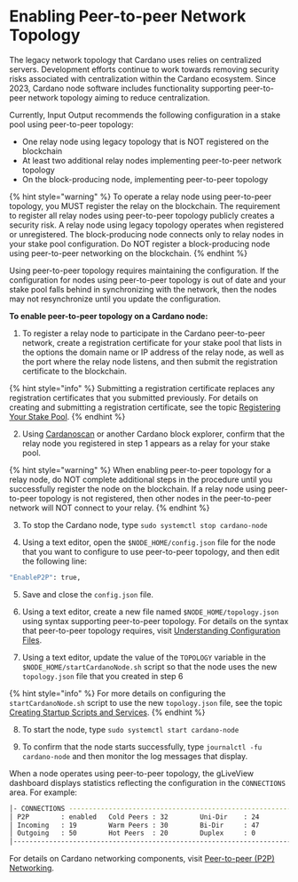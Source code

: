 # Enabling Peer-to-peer Network Topology

The legacy network topology that Cardano uses relies on centralized servers. Development efforts continue to work towards removing security risks associated with centralization within the Cardano ecosystem. Since 2023, Cardano node software includes functionality supporting peer-to-peer network topology aiming to reduce centralization.

Currently, Input Output recommends the following configuration in a stake pool using peer-to-peer topology:

- One relay node using legacy topology that is NOT registered on the blockchain
- At least two additional relay nodes implementing peer-to-peer network topology
- On the block-producing node, implementing peer-to-peer topology

{% hint style="warning" %}
To operate a relay node using peer-to-peer topology, you MUST register the relay on the blockchain. The requirement to register all relay nodes using peer-to-peer topology publicly creates a security risk. A relay node using legacy topology operates when registered or unregistered. The block-producing node connects only to relay nodes in your stake pool configuration. Do NOT register a block-producing node using peer-to-peer networking on the blockchain.
{% endhint %}

Using peer-to-peer topology requires maintaining the configuration. If the configuration for nodes using peer-to-peer topology is out of date and your stake pool falls behind in synchronizing with the network, then the nodes may not resynchronize until you update the configuration.

**To enable peer-to-peer topology on a Cardano node:**

1. To register a relay node to participate in the Cardano peer-to-peer network, create a registration certificate for your stake pool that lists in the options the domain name or IP address of the relay node, as well as the port where the relay node listens, and then submit the registration certificate to the blockchain.

{% hint style="info" %}
Submitting a registration certificate replaces any registration certificates that you submitted previously. For details on creating and submitting a registration certificate, see the topic [Registering Your Stake Pool](../part-iii-operation/registering-your-stake-pool.md).
{% endhint %}

2. Using [Cardanoscan](https://cardanoscan.io/pools) or another Cardano block explorer, confirm that the relay node you registered in step 1 appears as a relay for your stake pool.

{% hint style="warning" %}
When enabling peer-to-peer topology for a relay node, do NOT complete additional steps in the procedure until you successfully register the node on the blockchain. If a relay node using peer-to-peer topology is not registered, then other nodes in the peer-to-peer network will NOT connect to your relay.
{% endhint %}

3. To stop the Cardano node, type `sudo systemctl stop cardano-node`

4. Using a text editor, open the `$NODE_HOME/config.json` file for the node that you want to configure to use peer-to-peer topology, and then edit the following line:

```bash
"EnableP2P": true,
```

5. Save and close the `config.json` file.

6. Using a text editor, create a new file named `$NODE_HOME/topology.json` using syntax supporting peer-to-peer topology. For details on the syntax that peer-to-peer topology requires, visit [Understanding Configuration Files](https://github.com/input-output-hk/cardano-node-wiki/blob/main/docs/getting-started/understanding-config-files.md).

7. Using a text editor, update the value of the `TOPOLOGY` variable in the `$NODE_HOME/startCardanoNode.sh` script so that the node uses the new `topology.json` file that you created in step 6

{% hint style="info" %}
For more details on configuring the `startCardanoNode.sh` script to use the new `topology.json` file, see the topic [Creating Startup Scripts and Services](../part-ii-configuration/creating-startup-scripts.md).
{% endhint %}

8. To start the node, type `sudo systemctl start cardano-node`

9. To confirm that the node starts successfully, type `journalctl -fu cardano-node` and then monitor the log messages that display.

When a node operates using peer-to-peer topology, the gLiveView dashboard displays statistics reflecting the configuration in the `CONNECTIONS` area. For example:

```bash
│- CONNECTIONS --------------------------------------------------------│
│ P2P        : enabled   Cold Peers : 32        Uni-Dir    : 24        │
│ Incoming   : 19        Warm Peers : 30        Bi-Dir     : 47        │
│ Outgoing   : 50        Hot Peers  : 20        Duplex     : 0         │
│----------------------------------------------------------------------│
```

For details on Cardano networking components, visit [Peer-to-peer (P2P) Networking](https://docs.cardano.org/explore-cardano/cardano-network/p2p-networking/).